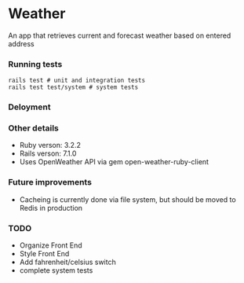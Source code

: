 # Weather

An app that retrieves current and forecast weather based on entered address

### Running tests

```
rails test # unit and integration tests
rails test test/system # system tests
```

### Deloyment

### Other details

- Ruby verson: 3.2.2
- Rails verson: 7.1.0
- Uses OpenWeather API via gem open-weather-ruby-client

### Future improvements

- Cacheing is currently done via file system, but should be moved to Redis in production

### TODO

- Organize Front End
- Style Front End
- Add fahrenheit/celsius switch
- complete system tests
